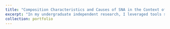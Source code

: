 ```yaml
---
title: "Composition Characteristics and Causes of SNA in the Context of PM2.5 and O3 Composite Pollution in Chengdu"
excerpt: "In my undergraduate independent research, I leveraged tools such as Excel, Python, and Origin to analyse the spatiotemporal distribution of PM<sub>2.5</sub>O and O<sub>3</sub>O composite pollution, and the impact of precursors (SO<sub>2</sub>O, NO<sub>2</sub>O, and CO) and meteorological factors on pollution formation. <br/><img src='/images/portfolio_0.png'>"
collection: portfolio
---
```


